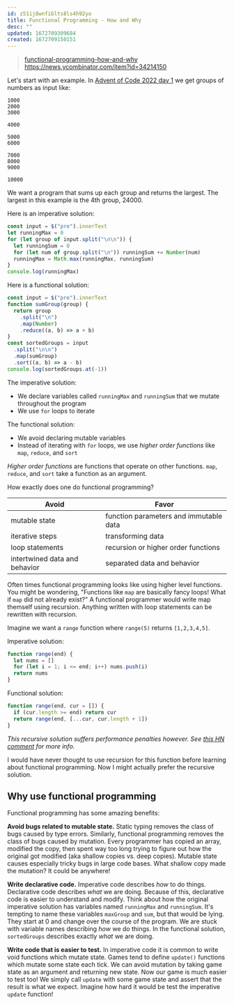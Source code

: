 ```yaml
---
id: z51ij8wnfiblts8ls4h92yo
title: Functional Programming - How and Why
desc: ""
updated: 1672709309684
created: 1672709150151
---
```


> [functional-programming-how-and-why](https://onsclom.bearblog.dev/functional-programming-how-and-why/)  
> https://news.ycombinator.com/item?id=34214150

Let's start with an example. In [Advent of Code 2022 day 1](https://adventofcode.com/2022/day/1) we get groups of numbers as input like:

```shell
1000
2000
3000

4000

5000
6000

7000
8000
9000

10000
```

We want a program that sums up each group and returns the largest. The largest in this example is the 4th group, 24000.

Here is an imperative solution:

```js
const input = $("pre").innerText
let runningMax = 0
for (let group of input.split("\n\n")) {
  let runningSum = 0
  for (let num of group.split("\n")) runningSum += Number(num)
  runningMax = Math.max(runningMax, runningSum)
}
console.log(runningMax)
```

Here is a functional solution:

```js
const input = $("pre").innerText
function sumGroup(group) {
  return group
    .split("\n")
    .map(Number)
    .reduce((a, b) => a + b)
}
const sortedGroups = input
  .split("\n\n")
  .map(sumGroup)
  .sort((a, b) => a - b)
console.log(sortedGroups.at(-1))
```

The imperative solution:

- We declare variables called `runningMax` and `runningSum` that we mutate throughout the program
- We use `for` loops to iterate

The functional solution:

- We avoid declaring mutable variables
- Instead of iterating with `for` loops, we use _higher order functions_ like `map`, `reduce`, and `sort`

_Higher order functions_ are functions that operate on other functions. `map`, `reduce`, and `sort` take a function as an argument.

How exactly does one do functional programming?

| Avoid                         | Favor                                  |
| ----------------------------- | -------------------------------------- |
| mutable state                 | function parameters and immutable data |
| iterative steps               | transforming data                      |
| loop statements               | recursion or higher order functions    |
| intertwined data and behavior | separated data and behavior            |

Often times functional programming looks like using higher level functions. You might be wondering, "Functions like `map` are basically fancy loops! What if `map` did not already exist?" A functional programmer would write map themself using recursion. Anything written with loop statements can be rewritten with recursion.

Imagine we want a `range` function where `range(5)` returns `[1,2,3,4,5]`.

Imperative solution:

```js
function range(end) {
  let nums = []
  for (let i = 1; i <= end; i++) nums.push(i)
  return nums
}
```

Functional solution:

```js
function range(end, cur = []) {
  if (cur.length >= end) return cur
  return range(end, [...cur, cur.length + 1])
}
```

_This recursive solution suffers performance penalties however. See [this HN comment](https://news.ycombinator.com/item?id=34214150#34215700) for more info._

I would have never thought to use recursion for this function before learning about functional programming. Now I might actually prefer the recursive solution.

## Why use functional programming

Functional programming has some amazing benefits:

**Avoid bugs related to mutable state.** Static typing removes the class of bugs caused by type errors. Similarly, functional programming removes the class of bugs caused by mutation. Every programmer has copied an array, modified the copy, then spent way too long trying to figure out how the original got modified (aka shallow copies vs. deep copies). Mutable state causes especially tricky bugs in large code bases. What shallow copy made the mutation? It could be anywhere!

**Write declarative code.** Imperative code describes _how_ to do things. Declarative code describes _what_ we are doing. Because of this, declarative code is easier to understand and modify. Think about how the original imperative solution has variables named `runningMax` and `runningSum`. It's tempting to name these variables `maxGroup` and `sum`, but that would be lying. They start at 0 and change over the course of the program. We are stuck with variable names describing _how_ we do things. In the functional solution, `sortedGroups` describes exactly _what_ we are doing.

**Write code that is easier to test.** In imperative code it is common to write void functions which mutate state. Games tend to define `update()` functions which mutate some state each tick. We can avoid mutation by taking game state as an argument and returning new state. Now our game is much easier to test too! We simply call `update` with some game state and assert that the result is what we expect. Imagine how hard it would be test the imperative `update` function!
